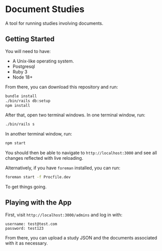 # Document Studies

A tool for running studies involving documents.

## Getting Started

You will need to have:

- A Unix-like operating system.
- Postgresql
- Ruby 3
- Node 18+

From there, you can download this repository and run:

```sh
bundle install
./bin/rails db:setup
npm install
```

After that, open two terminal windows. In one terminal window, run:

```sh
./bin/rails s
```

In another terminal window, run:

```sh
npm start
```

You should then be able to navigate to `http://localhost:3000` and see all changes reflected with live reloading.

Alternatively, if you have `foreman` installed, you can run:

```sh
foreman start -f Procfile.dev
```

To get things going.

## Playing with the App

First, visit `http://localhost:3000/admins` and log in with:


```
username: test@test.com
password: test123
```

From there, you can upload a study JSON and the documents associated with it as necessary.
